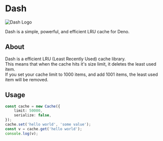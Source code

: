 # Dash

![Dash Logo](https://owo.sh/9F8orWK.png)

Dash is a simple, powerful, and efficient LRU cache for Deno.

## About

Dash is a efficient LRU (Least Recently Used) cache library.  
This means that when the cache hits it's size limit, it deletes the least used item.  
If you set your cache limit to 1000 items, and add 1001 items, the least used item will be removed.

## Usage

```ts
const cache = new Cache({
    limit: 50000,
    serialize: false,
});
cache.set('hello world', 'some value');
const v = cache.get('hello world');
console.log(v);
```
